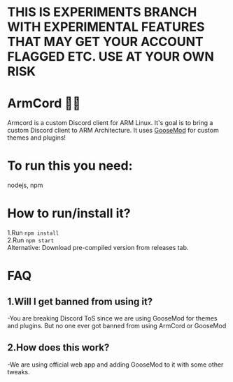 # THIS IS EXPERIMENTS BRANCH WITH EXPERIMENTAL FEATURES THAT MAY GET YOUR ACCOUNT FLAGGED ETC. USE AT YOUR OWN RISK
# ArmCord 🦾🔌
Armcord is a custom Discord client for ARM Linux. It's goal is to bring a custom Discord client to ARM Architecture. It uses [GooseMod](https://goosemod.com) for custom themes and plugins!
# To run this you need:
nodejs, npm
# How to run/install it?
1.Run `npm install`   
2.Run `npm start`  
Alternative: Download pre-compiled version from releases tab.

# FAQ
## 1.Will I get banned from using it?   

 -You are breaking Discord ToS since we are using GooseMod for themes and plugins. But no one ever got banned from using ArmCord or GooseMod  
## 2.How does this work?   

 -We are using official web app and adding GooseMod to it with some other tweaks.   

